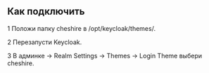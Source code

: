 ## Как подключить

1 Положи папку cheshire в /opt/keycloak/themes/.

2 Перезапусти Keycloak.

3 В админке → Realm Settings → Themes → Login Theme выбери cheshire.